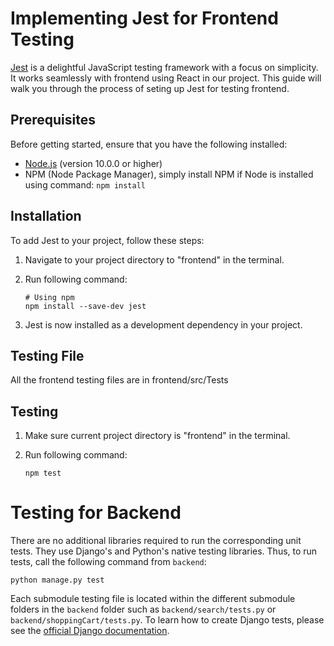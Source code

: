 # Implementing Jest for Frontend Testing

[Jest](https://jestjs.io/) is a delightful JavaScript testing framework with a focus on simplicity. It works seamlessly with frontend using React in our project. This guide will walk you through the process of seting up Jest for testing frontend.

## Prerequisites

Before getting started, ensure that you have the following installed:

- [Node.js](https://nodejs.org/) (version 10.0.0 or higher)
- NPM (Node Package Manager), simply install NPM if Node is installed using command:
    ```npm install```

## Installation

To add Jest to your project, follow these steps: 

1. Navigate to your project directory to "frontend" in the terminal.

2. Run following command:

    ```
    # Using npm
    npm install --save-dev jest
    ```

3. Jest is now installed as a development dependency in your project.

## Testing File

All the frontend testing files are in frontend/src/Tests

## Testing

1. Make sure current project directory is "frontend" in the terminal.

2. Run following command:

    ```npm test```

# Testing for Backend

There are no additional libraries required to run the corresponding unit tests. They use Django's and Python's native testing libraries. Thus, to run tests, call the following command from `backend`:

`python manage.py test`

Each submodule testing file is located within the different submodule folders in the `backend` folder 
such as `backend/search/tests.py` or `backend/shoppingCart/tests.py`. To learn how to create Django tests, please see the [official Django documentation](https://docs.djangoproject.com/en/5.0/topics/testing/overview/).